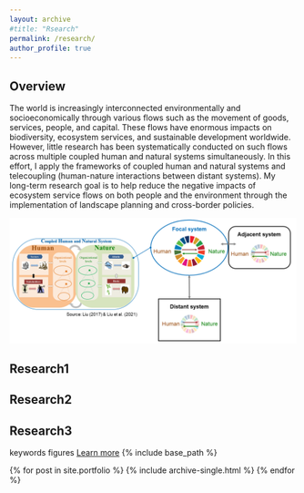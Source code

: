 ```yaml
---
layout: archive
#title: "Rsearch"
permalink: /research/
author_profile: true
---
```

## Overview

The world is increasingly interconnected environmentally and socioeconomically through various flows such as the movement of goods, services, people, and capital. These flows have enormous impacts on biodiversity, ecosystem services, and sustainable development worldwide. However, little research has been systematically conducted on such flows across multiple coupled human and natural systems simultaneously. In this effort, I apply the frameworks of coupled human and natural systems and telecoupling (human-nature interactions between distant systems). My long-term research goal is to help reduce the negative impacts of ecosystem service flows on both people and the environment through the implementation of landscape planning and cross-border policies.

![CHANSframework](../images/CHANS_Telecoupling_framework.png)

## Research1

## Research2

## Research3

keywords
figures
[Learn more]()
{% include base_path %}


{% for post in site.portfolio %}
  {% include archive-single.html %}
{% endfor %}

